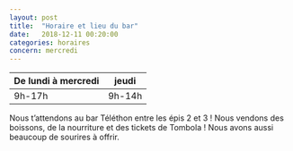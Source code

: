 ```yaml
---
layout: post
title:  "Horaire et lieu du bar"
date:   2018-12-11 00:20:00
categories: horaires
concern: mercredi
---
```


| De lundi à mercredi        | jeudi           |
| ------------- |:-------------:|
| 9h-17h      | 9h-14h |

Nous t’attendons au bar Téléthon entre les épis 2 et 3 ! Nous vendons des boissons, de la nourriture et des tickets de Tombola !
Nous avons aussi beaucoup de sourires à offrir.
